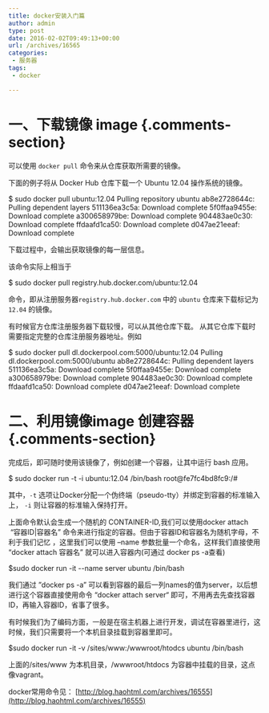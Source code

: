 ```yaml
---
title: docker安装入门篇
author: admin
type: post
date: 2016-02-02T09:49:13+00:00
url: /archives/16565
categories:
 - 服务器
tags:
 - docker

---
```

# 一、下载镜像 image {.comments-section}

可以使用 `docker pull` 命令来从仓库获取所需要的镜像。

下面的例子将从 Docker Hub 仓库下载一个 Ubuntu 12.04 操作系统的镜像。

 $ sudo docker pull ubuntu:12.04
 Pulling repository ubuntu
 ab8e2728644c: Pulling dependent layers
 511136ea3c5a: Download complete
 5f0ffaa9455e: Download complete
 a300658979be: Download complete
 904483ae0c30: Download complete
 ffdaafd1ca50: Download complete
 d047ae21eeaf: Download complete


下载过程中，会输出获取镜像的每一层信息。

该命令实际上相当于

 $ sudo docker pull registry.hub.docker.com/ubuntu:12.04

命令，即从注册服务器`registry.hub.docker.com` 中的 `ubuntu` 仓库来下载标记为 `12.04` 的镜像。

有时候官方仓库注册服务器下载较慢，可以从其他仓库下载。 从其它仓库下载时需要指定完整的仓库注册服务器地址。例如

 $ sudo docker pull dl.dockerpool.com:5000/ubuntu:12.04
 Pulling dl.dockerpool.com:5000/ubuntu
 ab8e2728644c: Pulling dependent layers
 511136ea3c5a: Download complete
 5f0ffaa9455e: Download complete
 a300658979be: Download complete
 904483ae0c30: Download complete
 ffdaafd1ca50: Download complete
 d047ae21eeaf: Download complete


# 二、利用镜像image 创建容器 {.comments-section}

完成后，即可随时使用该镜像了，例如创建一个容器，让其中运行 bash 应用。

 $ sudo docker run -t -i ubuntu:12.04 /bin/bash
 root@fe7fc4bd8fc9:/#

其中，`-t` 选项让Docker分配一个伪终端（pseudo-tty）并绑定到容器的标准输入上， `-i` 则让容器的标准输入保持打开。

上面命令默认会生成一个随机的 CONTAINER-ID,我们可以使用docker attach  “容器ID|容器名” 命令来进行指定的容器。但由于容器ID和容器名为随机字母，不利于我们记忆 ，这里我们可以使用 –name 参数批量一个命名，这样我们直接使用 “docker attach 容器名” 就可以进入容器内(可通过 docker ps -a查看)

 $sudo docker run -it --name server ubuntu /bin/bash

我们通过 ”docker ps -a” 可以看到容器的最后一列names的值为server，以后想进行这个容器直接使用命令 “docker attach server“ 即可，不用再去先查找容器ID，再输入容器ID，省事了很多。

有时候我们为了编码方面，一般是在宿主机器上进行开发，调试在容器里进行，这时候，我们只需要将一个本机目录挂载到容器里即可。

 $sudo docker run -it -v /sites/www:/wwwroot/htodcs ubuntu /bin/bash

上面的/sites/www 为本机目录，/wwwroot/htdocs 为容器中挂载的目录，这点像vagrant。

docker常用命令见： [http://blog.haohtml.com/archives/16555](http://blog.haohtml.com/archives/16555)